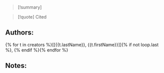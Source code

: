 >[!summary]

>[!quote] Cited
## Authors:
{% for t in creators %}[[{{t.lastName}}, {{t.firstName}}]]{% if not loop.last %}, {% endif %}{% endfor %}

## Notes:
